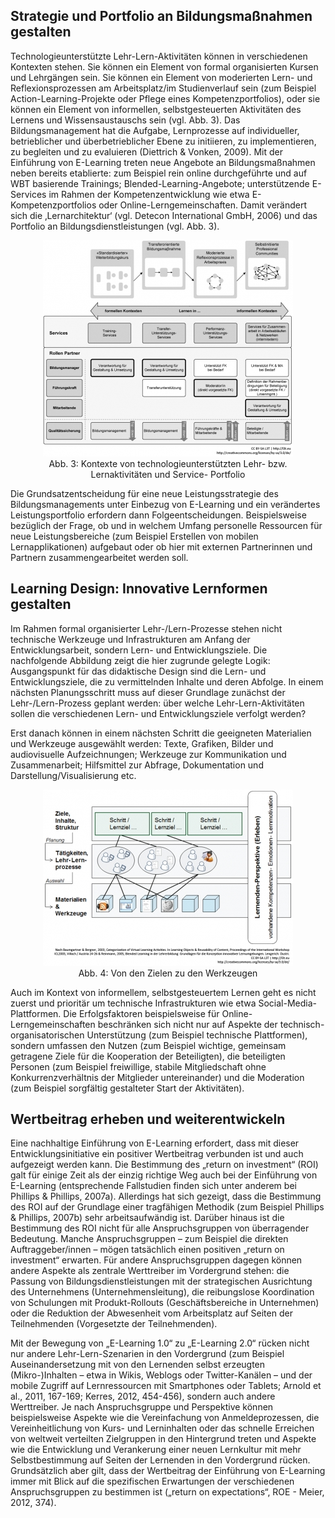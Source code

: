 ## Strategie und Portfolio an Bildungsmaßnahmen gestalten

Technologieunterstützte Lehr-Lern-Aktivitäten können in verschiedenen Kontexten stehen. Sie können ein Element von formal organisierten Kursen und Lehrgängen sein. Sie können ein Element von moderierten Lern- und Reflexionsprozessen am Arbeitsplatz/im Studienverlauf sein (zum Beispiel Action-Learning-Projekte oder Pflege eines Kompetenzportfolios), oder sie können ein Element von informellen, selbstgesteuerten Aktivitäten des Lernens und Wissensaustauschs sein (vgl. Abb. 3). Das Bildungsmanagement hat die Aufgabe, Lernprozesse auf individueller, betrieblicher und überbetrieblicher Ebene zu initiieren, zu implementieren, zu begleiten und zu evaluieren (Diettrich &amp; Vonken, 2009). Mit der Einführung von E-Learning treten neue Angebote an Bildungsmaßnahmen neben bereits etablierte: zum Beispiel rein online durchgeführte und auf WBT basierende Trainings; Blended-Learning-Angebote; unterstützende E-Services im Rahmen der Kompetenzentwicklung wie etwa E-Kompetenzportfolios oder Online-Lerngemeinschaften. Damit verändert sich die ‚Lernarchitektur‘ (vgl. Detecon International GmbH, 2006) und das Portfolio an Bildungsdienstleistungen (vgl. Abb. 3).

<center><figure>
  <img src="img/3_Kontexte_von_technologieunterstützten_Lehr_bzw_Lernaktivitäten_und_Service_Portf.png" alt="Abb. 3: Kontexte von technologieunterstützten Lehr- bzw. Lernaktivitäten und Service- Portfolio">
  <figcaption>Abb. 3: Kontexte von technologieunterstützten Lehr- bzw. Lernaktivitäten und Service- Portfolio</figcaption>
</figure></center>


Die Grundsatzentscheidung für eine neue Leistungsstrategie des Bildungsmanagements unter Einbezug von E-Learning und ein verändertes Leistungsportfolio erfordern dann Folgeentscheidungen. Beispielsweise bezüglich der Frage, ob und in welchem Umfang personelle Ressourcen für neue Leistungsbereiche (zum Beispiel Erstellen von mobilen Lernapplikationen) aufgebaut oder ob hier mit externen Partnerinnen und Partnern zusammengearbeitet werden soll.

## Learning Design: Innovative Lernformen gestalten

Im Rahmen formal organisierter Lehr-/Lern-Prozesse stehen nicht technische Werkzeuge und Infrastrukturen am Anfang der Entwicklungsarbeit, sondern Lern- und Entwicklungsziele. Die nachfolgende Abbildung zeigt die hier zugrunde gelegte Logik: Ausgangspunkt für das didaktische Design sind die Lern- und Entwicklungsziele, die zu vermittelnden Inhalte und deren Abfolge. In einem nächsten Planungsschritt muss auf dieser Grundlage zunächst der Lehr-/Lern-Prozess geplant werden: über welche Lehr-Lern-Aktivitäten sollen die verschiedenen Lern- und Entwicklungsziele verfolgt werden?

Erst danach können in einem nächsten Schritt die geeigneten Materialien und Werkzeuge ausgewählt werden: Texte, Grafiken, Bilder und audiovisuelle Aufzeichnungen; Werkzeuge zur Kommunikation und Zusammenarbeit; Hilfsmittel zur Abfrage, Dokumentation und Darstellung/Visualisierung etc.

<center><figure>
  <img src="img/4_Von_den_Zielen_zu_den_Werkzeugen.png" alt="Abb. 4: Von den Zielen zu den Werkzeugen">
  <figcaption>Abb. 4: Von den Zielen zu den Werkzeugen</figcaption>
</figure></center>


Auch im Kontext von informellem, selbstgesteuertem Lernen geht es nicht zuerst und prioritär um technische Infrastrukturen wie etwa Social-Media-Plattformen. Die Erfolgsfaktoren beispielsweise für Online-Lerngemeinschaften beschränken sich nicht nur auf Aspekte der technisch-organisatorischen Unterstützung (zum Beispiel technische Plattformen), sondern umfassen den Nutzen (zum Beispiel wichtige, gemeinsam getragene Ziele für die Kooperation der Beteiligten), die beteiligten Personen (zum Beispiel freiwillige, stabile Mitgliedschaft ohne Konkurrenzverhältnis der Mitglieder untereinander) und die Moderation (zum Beispiel sorgfältig gestalteter Start der Aktivitäten).

## Wertbeitrag erheben und weiterentwickeln

Eine nachhaltige Einführung von E-Learning erfordert, dass mit dieser Entwicklungsinitiative ein positiver Wertbeitrag verbunden ist und auch aufgezeigt werden kann. Die Bestimmung des „return on investment“ (ROI) galt für einige Zeit als der einzig richtige Weg auch bei der Einführung von E-Learning (entsprechende Fallstudien finden sich unter anderem bei Phillips &amp; Phillips, 2007a). Allerdings hat sich gezeigt, dass die Bestimmung des ROI auf der Grundlage einer tragfähigen Methodik (zum Beispiel Phillips &amp; Phillips, 2007b) sehr arbeitsaufwändig ist. Darüber hinaus ist die Bestimmung des ROI nicht für alle Anspruchsgruppen von überragender Bedeutung. Manche Anspruchsgruppen – zum Beispiel die direkten Auftraggeber/innen – mögen tatsächlich einen positiven „return on investment“ erwarten. Für andere Anspruchsgruppen dagegen können andere Aspekte als zentrale Werttreiber im Vordergrund stehen: die Passung von Bildungsdienstleistungen mit der strategischen Ausrichtung des Unternehmens (Unternehmensleitung), die reibungslose Koordination von Schulungen mit Produkt-Rollouts (Geschäftsbereiche in Unternehmen) oder die Reduktion der Abwesenheit vom Arbeitsplatz auf Seiten der Teilnehmenden (Vorgesetzte der Teilnehmenden).

Mit der Bewegung von „E-Learning 1.0“ zu „E-Learning 2.0“ rücken nicht nur andere Lehr-Lern-Szenarien in den Vordergrund (zum Beispiel Auseinandersetzung mit von den Lernenden selbst erzeugten (Mikro-)Inhalten – etwa in Wikis, Weblogs oder Twitter-Kanälen – und der mobile Zugriff auf Lernressourcen mit Smartphones oder Tablets; Arnold et al., 2011, 167-169; Kerres, 2012, 454-456), sondern auch andere Werttreiber. Je nach Anspruchsgruppe und Perspektive können beispielsweise Aspekte wie die Vereinfachung von Anmeldeprozessen, die Vereinheitlichung von Kurs- und Lerninhalten oder das schnelle Erreichen von weltweit verteilten Zielgruppen in den Hintergrund treten und Aspekte wie die Entwicklung und Verankerung einer neuen Lernkultur mit mehr Selbstbestimmung auf Seiten der Lernenden in den Vordergrund rücken. Grundsätzlich aber gilt, dass der Wertbeitrag der Einführung von E-Learning immer mit Blick auf die spezifischen Erwartungen der verschiedenen Anspruchsgruppen zu bestimmen ist („return on expectations“, ROE - Meier, 2012, 374).
